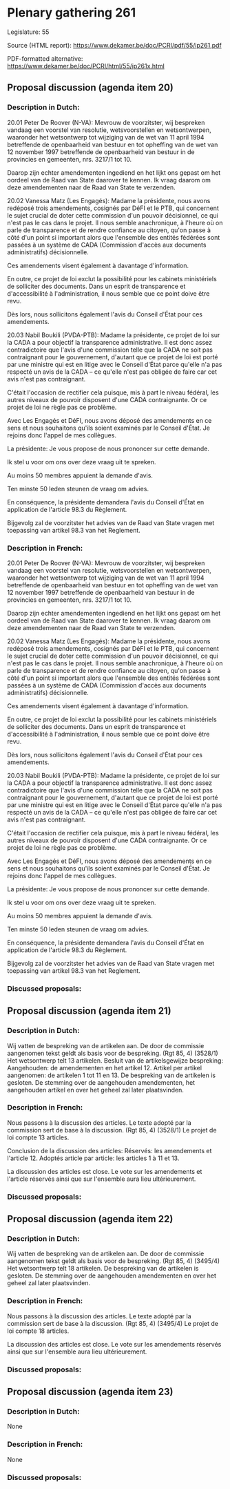 # Plenary gathering 261

Legislature: 55

Source (HTML report): https://www.dekamer.be/doc/PCRI/pdf/55/ip261.pdf

PDF-formatted alternative: https://www.dekamer.be/doc/PCRI/html/55/ip261x.html

## Proposal discussion (agenda item 20)

### Description in Dutch:

20.01  Peter De Roover (N-VA): Mevrouw de voorzitster, wij bespreken vandaag een voorstel van resolutie, wetsvoorstellen en wetsontwerpen, waaronder het wetsontwerp tot wijziging van de wet van 11 april 1994 betreffende de openbaarheid van bestuur en tot opheffing van de wet van 12 november 1997 betreffende de openbaarheid van bestuur in de provincies en gemeenten, nrs. 3217/1 tot 10.



Daarop zijn echter amendementen ingediend en het lijkt ons gepast om het oordeel van de Raad van State daarover te kennen. Ik vraag daarom om deze amendementen naar de Raad van State te verzenden.



20.02  Vanessa Matz (Les Engagés): Madame la présidente, nous avons redéposé trois amendements, cosignés par DéFI et le PTB, qui concernent le sujet crucial de doter cette commission d'un pouvoir décisionnel, ce qui n'est pas le cas dans le projet. Il nous semble anachronique, à l'heure où on parle de transparence et de rendre confiance au citoyen, qu'on passe à côté d'un point si important alors que l'ensemble des entités fédérées sont passées à un système de CADA (Commission d'accès aux documents administratifs) décisionnelle.



Ces amendements visent également à davantage d'information.



En outre, ce projet de loi exclut la possibilité pour les cabinets ministériels de solliciter des documents. Dans un esprit de transparence et d'accessibilité à l'administration, il nous semble que ce point doive être revu.



Dès lors, nous sollicitons également l'avis du Conseil d'État pour ces amendements.



20.03  Nabil Boukili (PVDA-PTB): Madame la présidente, ce projet de loi sur la CADA a pour objectif la transparence administrative. Il est donc assez contradictoire que l'avis d'une commission telle que la CADA ne soit pas contraignant pour le gouvernement, d'autant que ce projet de loi est porté par une ministre qui est en litige avec le Conseil d'État parce qu'elle n'a pas respecté un avis de la CADA – ce qu'elle n'est pas obligée de faire car cet avis n'est pas contraignant.



C'était l'occasion de rectifier cela puisque, mis à part le niveau fédéral, les autres niveaux de pouvoir disposent d'une CADA contraignante. Or ce projet de loi ne règle pas ce problème.



Avec Les Engagés et DéFI, nous avons déposé des amendements en ce sens et nous souhaitons qu'ils soient examinés par le Conseil d'État. Je rejoins donc l'appel de mes collègues.



La présidente: Je vous propose de nous prononcer sur cette demande.

Ik stel u voor om ons over deze vraag uit te spreken.



Au moins 50 membres appuient la demande d'avis.

Ten minste 50 leden steunen de vraag om advies.



En conséquence, la présidente demandera l'avis du Conseil d'État en application de l'article 98.3 du Règlement.

Bijgevolg zal de voorzitster het advies van de Raad van State vragen met toepassing van artikel 98.3 van het Reglement.

### Description in French:

20.01  Peter De Roover (N-VA): Mevrouw de voorzitster, wij bespreken vandaag een voorstel van resolutie, wetsvoorstellen en wetsontwerpen, waaronder het wetsontwerp tot wijziging van de wet van 11 april 1994 betreffende de openbaarheid van bestuur en tot opheffing van de wet van 12 november 1997 betreffende de openbaarheid van bestuur in de provincies en gemeenten, nrs. 3217/1 tot 10.



Daarop zijn echter amendementen ingediend en het lijkt ons gepast om het oordeel van de Raad van State daarover te kennen. Ik vraag daarom om deze amendementen naar de Raad van State te verzenden.



20.02  Vanessa Matz (Les Engagés): Madame la présidente, nous avons redéposé trois amendements, cosignés par DéFI et le PTB, qui concernent le sujet crucial de doter cette commission d'un pouvoir décisionnel, ce qui n'est pas le cas dans le projet. Il nous semble anachronique, à l'heure où on parle de transparence et de rendre confiance au citoyen, qu'on passe à côté d'un point si important alors que l'ensemble des entités fédérées sont passées à un système de CADA (Commission d'accès aux documents administratifs) décisionnelle.



Ces amendements visent également à davantage d'information.



En outre, ce projet de loi exclut la possibilité pour les cabinets ministériels de solliciter des documents. Dans un esprit de transparence et d'accessibilité à l'administration, il nous semble que ce point doive être revu.



Dès lors, nous sollicitons également l'avis du Conseil d'État pour ces amendements.



20.03  Nabil Boukili (PVDA-PTB): Madame la présidente, ce projet de loi sur la CADA a pour objectif la transparence administrative. Il est donc assez contradictoire que l'avis d'une commission telle que la CADA ne soit pas contraignant pour le gouvernement, d'autant que ce projet de loi est porté par une ministre qui est en litige avec le Conseil d'État parce qu'elle n'a pas respecté un avis de la CADA – ce qu'elle n'est pas obligée de faire car cet avis n'est pas contraignant.



C'était l'occasion de rectifier cela puisque, mis à part le niveau fédéral, les autres niveaux de pouvoir disposent d'une CADA contraignante. Or ce projet de loi ne règle pas ce problème.



Avec Les Engagés et DéFI, nous avons déposé des amendements en ce sens et nous souhaitons qu'ils soient examinés par le Conseil d'État. Je rejoins donc l'appel de mes collègues.



La présidente: Je vous propose de nous prononcer sur cette demande.

Ik stel u voor om ons over deze vraag uit te spreken.



Au moins 50 membres appuient la demande d'avis.

Ten minste 50 leden steunen de vraag om advies.



En conséquence, la présidente demandera l'avis du Conseil d'État en application de l'article 98.3 du Règlement.

Bijgevolg zal de voorzitster het advies van de Raad van State vragen met toepassing van artikel 98.3 van het Reglement.



### Discussed proposals:

## Proposal discussion (agenda item 21)

### Description in Dutch:

Wij vatten de bespreking van de artikelen aan. De door de commissie aangenomen tekst geldt als basis voor de bespreking. (Rgt 85, 4) (3528/1)
Het wetsontwerp telt 13 artikelen.
Besluit van de artikelsgewijze bespreking:
Aangehouden: de amendementen en het artikel 12.
Artikel per artikel aangenomen: de artikelen 1 tot 11 en 13.
De bespreking van de artikelen is gesloten. De stemming over de aangehouden amendementen, het aangehouden artikel en over het geheel zal later plaatsvinden.

### Description in French:

Nous passons à la discussion des articles. Le texte adopté par la commission sert de base à la discussion. (Rgt 85, 4) (3528/1)
Le projet de loi compte 13 articles.

Conclusion de la discussion des articles:
Réservés: les amendements et l'article 12.
Adoptés article par article: les articles 1 à 11 et 13.

La discussion des articles est close. Le vote sur les amendements et l'article réservés ainsi que sur l'ensemble aura lieu ultérieurement.



### Discussed proposals:

## Proposal discussion (agenda item 22)

### Description in Dutch:

Wij vatten de bespreking van de artikelen aan. De door de commissie aangenomen tekst geldt als basis voor de bespreking. (Rgt 85, 4) (3495/4)
Het wetsontwerp telt 18 artikelen.
De bespreking van de artikelen is gesloten. De stemming over de aangehouden amendementen en over het geheel zal later plaatsvinden.

### Description in French:

Nous passons à la discussion des articles. Le texte adopté par la commission sert de base à la discussion. (Rgt 85, 4) (3495/4)
Le projet de loi compte 18 articles.

La discussion des articles est close. Le vote sur les amendements réservés ainsi que sur l'ensemble aura lieu ultérieurement.



### Discussed proposals:

## Proposal discussion (agenda item 23)

### Description in Dutch:

None

### Description in French:

None



### Discussed proposals:

